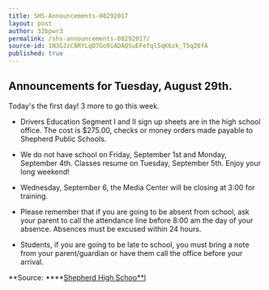 ```yaml
---
title: SHS-Announcements-08292017
layout: post
author: 32bpwr3
permalink: /shs-announcements-08292017/
source-id: 1N3GJzC8RYLqD7Go9iADAQSuEFefql5qK6zk_T5qZ6fA
published: true
---
```

## Announcements for Tuesday, August 29th.

Today's the first day! 3 more to go this week.

* Drivers Education Segment I and II sign up sheets are in the high school office. The cost is $275.00, checks or money orders made payable to Shepherd Public Schools.

* We do not have school on Friday, September 1st and Monday, September 4th. Classes resume on Tuesday, September 5th. Enjoy your long weekend!

* Wednesday, September 6, the Media Center will be closing at 3:00 for training.

* Please remember that if you are going to be absent from school, ask your parent to call the attendance line before 8:00 am the day of your absence. Absences must be excused within 24 hours.

* Students, if you are going to be late to school, you must bring a note from your parent/guardian or have them call the office before your arrival.

**Source: ****[Shepherd High Schoo**l](https://www.facebook.com/shepherdmihs/posts/679290065599415)

